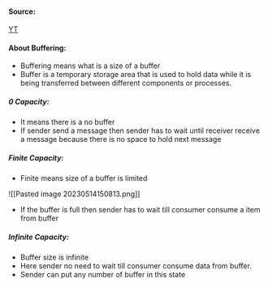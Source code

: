 #### Source:
[YT](https://www.youtube.com/watch?v=fSMVWmGPqlM&list=PLXj4XH7LcRfDrdQuJTHIPmKMpa7eYVaPm&index=13)

#### About Buffering:

* Buffering means what is a size of a buffer
* Buffer is a temporary storage area that is used to hold data while it is being transferred between different components or processes. 

##### 0 Capacity:
* It means there is a no buffer
* If sender send a message then sender has to wait until receiver receive a message because there is no space to hold next message

##### Finite Capacity:
* Finite means size of a buffer is limited

![[Pasted image 20230514150813.png]]

* If the buffer is full then sender has to wait till consumer consume a item from buffer

##### Infinite Capacity:
* Buffer size is infinite
* Here sender no need to wait till consumer consume data from buffer.
* Sender can put any number of buffer in this state